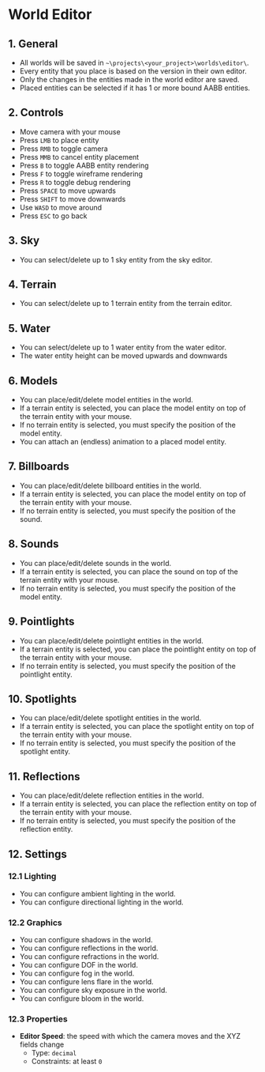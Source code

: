 # World Editor

## 1. General

- All worlds will be saved in `~\projects\<your_project>\worlds\editor\`.
- Every entity that you place is based on the version in their own editor.
- Only the changes in the entities made in the world editor are saved.
- Placed entities can be selected if it has 1 or more bound AABB entities.

## 2. Controls

- Move camera with your mouse
- Press `LMB` to place entity
- Press `RMB` to toggle camera
- Press `MMB` to cancel entity placement
- Press `B` to toggle AABB entity rendering
- Press `F` to toggle wireframe rendering
- Press `R` to toggle debug rendering
- Press `SPACE` to move upwards
- Press `SHIFT` to move downwards
- Use `WASD` to move around
- Press `ESC` to go back

## 3. Sky

- You can select/delete up to 1 sky entity from the sky editor.

## 4. Terrain

- You can select/delete up to 1 terrain entity from the terrain editor.

## 5. Water

- You can select/delete up to 1 water entity from the water editor.
- The water entity height can be moved upwards and downwards

## 6. Models

- You can place/edit/delete model entities in the world.
- If a terrain entity is selected, you can place the model entity on top of the terrain entity with your mouse.
- If no terrain entity is selected, you must specify the position of the model entity.
- You can attach an (endless) animation to a placed model entity.

## 7. Billboards

- You can place/edit/delete billboard entities in the world.
- If a terrain entity is selected, you can place the model entity on top of the terrain entity with your mouse.
- If no terrain entity is selected, you must specify the position of the sound.

## 8. Sounds

- You can place/edit/delete sounds in the world.
- If a terrain entity is selected, you can place the sound on top of the terrain entity with your mouse.
- If no terrain entity is selected, you must specify the position of the model entity.

## 9. Pointlights

- You can place/edit/delete pointlight entities in the world.
- If a terrain entity is selected, you can place the pointlight entity on top of the terrain entity with your mouse.
- If no terrain entity is selected, you must specify the position of the pointlight entity.

## 10. Spotlights

- You can place/edit/delete spotlight entities in the world.
- If a terrain entity is selected, you can place the spotlight entity on top of the terrain entity with your mouse.
- If no terrain entity is selected, you must specify the position of the spotlight entity.

## 11. Reflections

- You can place/edit/delete reflection entities in the world.
- If a terrain entity is selected, you can place the reflection entity on top of the terrain entity with your mouse.
- If no terrain entity is selected, you must specify the position of the reflection entity.

## 12. Settings

### 12.1 Lighting

- You can configure ambient lighting in the world.
- You can configure directional lighting in the world.

### 12.2 Graphics

- You can configure shadows in the world.
- You can configure reflections in the world.
- You can configure refractions in the world.
- You can configure DOF in the world.
- You can configure fog in the world.
- You can configure lens flare in the world.
- You can configure sky exposure in the world.
- You can configure bloom in the world.

### 12.3 Properties

- **Editor Speed**: the speed with which the camera moves and the XYZ fields change
  - Type: `decimal`
  - Constraints: at least `0`
